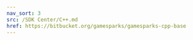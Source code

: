 ```yaml
---
nav_sort: 3
src: /SDK Center/C++.md
href: https://bitbucket.org/gamesparks/gamesparks-cpp-base
---
```

